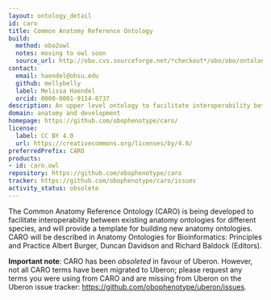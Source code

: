 ```yaml
---
layout: ontology_detail
id: caro
title: Common Anatomy Reference Ontology
build:
  method: obo2owl
  notes: moving to owl soon
  source_url: http://obo.cvs.sourceforge.net/*checkout*/obo/obo/ontology/anatomy/caro/caro.obo
contact:
  email: haendel@ohsu.edu
  github: mellybelly
  label: Melissa Haendel
  orcid: 0000-0001-9114-8737
description: An upper level ontology to facilitate interoperability between existing anatomy ontologies for different species
domain: anatomy and development
homepage: https://github.com/obophenotype/caro/
license:
  label: CC BY 4.0
  url: https://creativecommons.org/licenses/by/4.0/
preferredPrefix: CARO
products:
- id: caro.owl
repository: https://github.com/obophenotype/caro
tracker: https://github.com/obophenotype/caro/issues
activity_status: obsolete
---
```


The Common Anatomy Reference Ontology (CARO) is being developed to facilitate interoperability between existing anatomy ontologies for different species, and will provide a template for building new anatomy ontologies. CARO will be described in Anatomy Ontologies for Bioinformatics: Principles and Practice Albert Burger, Duncan Davidson and Richard Baldock (Editors).

**Important note**: CARO has been _obsoleted_ in favour of Uberon.
However, not all CARO terms have been migrated to Uberon; please request any terms you were using from CARO and are missing from Uberon on the Uberon issue tracker: https://github.com/obophenotype/uberon/issues.
